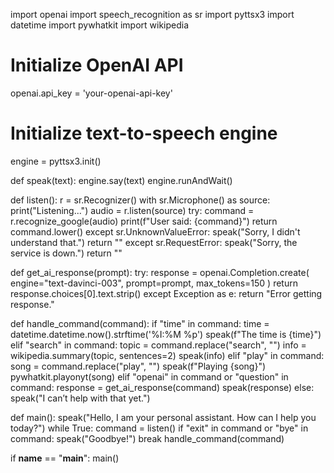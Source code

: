 import openai
import speech_recognition as sr
import pyttsx3
import datetime
import pywhatkit
import wikipedia

# Initialize OpenAI API
openai.api_key = 'your-openai-api-key'

# Initialize text-to-speech engine
engine = pyttsx3.init()

def speak(text):
    engine.say(text)
    engine.runAndWait()

def listen():
    r = sr.Recognizer()
    with sr.Microphone() as source:
        print("Listening...")
        audio = r.listen(source)
    try:
        command = r.recognize_google(audio)
        print(f"User said: {command}")
        return command.lower()
    except sr.UnknownValueError:
        speak("Sorry, I didn't understand that.")
        return ""
    except sr.RequestError:
        speak("Sorry, the service is down.")
        return ""

def get_ai_response(prompt):
    try:
        response = openai.Completion.create(
            engine="text-davinci-003",
            prompt=prompt,
            max_tokens=150
        )
        return response.choices[0].text.strip()
    except Exception as e:
        return "Error getting response."

def handle_command(command):
    if "time" in command:
        time = datetime.datetime.now().strftime('%I:%M %p')
        speak(f"The time is {time}")
    elif "search" in command:
        topic = command.replace("search", "")
        info = wikipedia.summary(topic, sentences=2)
        speak(info)
    elif "play" in command:
        song = command.replace("play", "")
        speak(f"Playing {song}")
        pywhatkit.playonyt(song)
    elif "openai" in command or "question" in command:
        response = get_ai_response(command)
        speak(response)
    else:
        speak("I can’t help with that yet.")

def main():
    speak("Hello, I am your personal assistant. How can I help you today?")
    while True:
        command = listen()
        if "exit" in command or "bye" in command:
            speak("Goodbye!")
            break
        handle_command(command)

if __name__ == "__main__":
    main()
